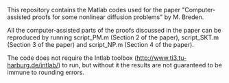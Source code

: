 This repository contains the Matlab codes used for the paper "Computer-assisted proofs for some nonlinear diffusion problems" by M. Breden. 

All the computer-assisted parts of the proofs discussed in the paper can be reproduced by running script_PM.m (Section 2 of the paper), 
script_SKT.m (Section 3 of the paper) and script_NP.m (Section 4 of the paper). 

The code does not require the Intlab toolbox (http://www.ti3.tu-harburg.de/intlab/) to run, but without it the results are not guaranteed 
to be immune to rounding errors.
